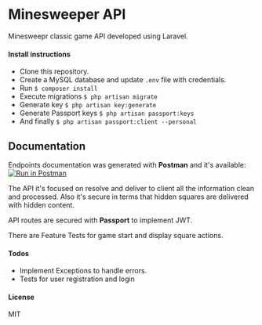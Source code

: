 # Minesweeper API

Minesweepr classic game API developed using Laravel.

#### Install instructions

- Clone this repository.
- Create a MySQL database and update ```.env``` file with credentials.
- Run ``$ composer install``
- Execute migrations ``$ php artisan migrate``
- Generate key ``$ php artisan key:generate``
- Generate Passport keys ``$ php artisan passport:keys``
- And finally ```$ php artisan passport:client --personal```

## Documentation

Endpoints documentation was generated with **Postman** and it's available: 
[![Run in Postman](https://run.pstmn.io/button.svg)](https://documenter.getpostman.com/view/134204/T1LQfkDq?version=latest)

The API it's focused on resolve and deliver to client all the information clean and processed. Also it's secure in terms that hidden squares are delivered with hidden content.

API routes are secured with **Passport** to implement JWT.

There are Feature Tests for game start and display square actions.

#### Todos

- Implement Exceptions to handle errors.
- Tests for user registration and login

#### License
MIT

